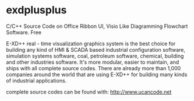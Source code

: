 # exdplusplus
C/C++ Source Code on Office Ribbon UI, Visio Like Diagramming Flowchart Software. Free

E-XD++ real - time visualization graphics system is the best choice for building any kind of HMI & SCADA based industrial configuration software, simulation systems software, coal, petroleum software, chemical, building and other industries software. It's more modular, easier to maintain, and ships with all complete source codes. There are already more than 1,000 companies around the world that are using E-XD++ for building many kinds of industrial applications.

complete source codes can be found with: http://www.ucancode.net
